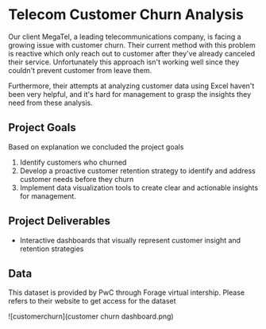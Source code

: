# Telecom Customer Churn Analysis

Our client MegaTel, a leading telecommunications company, is facing a growing issue with customer churn. Their current method with this problem is reactive which only reach out to customer after they've already canceled their service. Unfortunately this approach isn't working well since they couldn't prevent customer from leave them.

Furthermore, their attempts at analyzing customer data using Excel haven't been very helpful, and it's hard for management to grasp the insights they need from these analysis.

## Project Goals
Based on explanation we concluded the project goals 
1. Identify customers who churned
2. Develop a proactive customer retention strategy to identify and address customer needs before they churn
3. Implement data visualization tools to create clear and actionable insights for management.

## Project Deliverables
* Interactive dashboards that visually represent customer insight and retention strategies

## Data
This dataset is provided by PwC through Forage virtual intership. Please refers to their website to get access for the dataset

![customerchurn](customer churn dashboard.png)